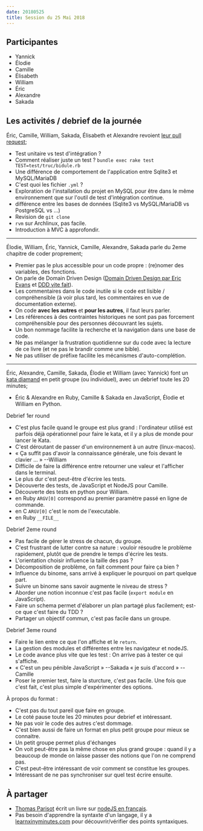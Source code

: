 ```yaml
---
date: 20180525
title: Session du 25 Mai 2018
---
```


## Participantes

- Yannick
- Élodie
- Camille
- Élisabeth
- William
- Éric
- Alexandre
- Sakada

## Les activités / debrief de la journée

Éric, Camille, William, Sakada, Élisabeth et Alexandre revoient [leur pull request](https://github.com/publiclab/plots2/pull/2717);

- Test unitaire vs test d'intégration ?
- Comment réaliser juste un test ? `bundle exec rake test TEST=test/truc/bidule.rb`
- Une différence de comportement de l'application entre Sqlite3 et MySQL/MariaDB
- C'est quoi les fichier `.yml` ?
- Exploration de l'installation du projet en MySQL pour être dans le même environnement que sur l'outil de test d'intégration continue.
- différence entre les bases de données (Sqlite3 vs MySQL/MariaDB vs PostgreSQL vs ...)
- Revision de `git clone`
- `rvm` sur Archlinux, pas facile.
- Introduction à MVC à approfondir.

---

Élodie, William, Éric, Yannick, Camille, Alexandre, Sakada parle du 2eme chapitre de coder proprement;

- Premier pas le plus accessible pour un code propre : (re)nomer des variables, des fonctions.
- On parle de Domain Driven Design ([Domain Driven Design par Eric Evans](http://dddcommunity.org/book/evans_2003/) et [DDD vite fait](http://blog.infosaurus.fr/public/docs/DDDViteFait.pdf)).
- Les commentaires dans le code inutile si le code est lisible / compréhensible (à voir plus tard, les commentaires en vue de documentation externe).
- On code **avec les autres** et **pour les autres**, il faut leurs parler.
- Les références à des contraintes historiques ne sont pas pas forcement compréhensible pour des personnes découvrant les sujets.
- Un bon nommage facilite la recherche et la navigation dans une base de code.
- Ne pas mélanger la frustration quotidienne sur du code avec la lecture de ce livre (et ne pas le brandir comme une bible).
- Ne pas utiliser de préfixe facilite les mécanismes d'auto-complétion.


---

Éric, Alexandre, Camille, Sakada, Élodie et William (avec Yannick) font un [kata diamand](http://codingdojo.org/kata/Diamond/) en petit groupe (ou individuel), avec un debrief toute les 20 minutes;

- Éric & Alexandre en Ruby, Camille & Sakada en JavaScript, Élodie et William en Python.

Debrief 1er round

- C'est plus facile quand le groupe est plus grand : l'ordinateur utilisé est parfois déjà opérationnel pour faire le kata, et il y a plus de monde pour lancer le Kata.
- C'est déroutant de passer d'un environnement à un autre (linux-macos).
- « Ça suffit pas d'avoir la connaissance générale, une fois devant le clavier ... » --William
- Difficile de faire la différence entre retourner une valeur et l'afficher dans le terminal.
- Le plus dur c'est peut-être d'écrire les tests.
- Découverte des tests, de JavaScript et NodeJS pour Camille.
- Découverte des tests en python pour William.
- en Ruby `ARGV[0]` correspond au premier paramètre passé en ligne de commande.
- en C `ARGV[0]` c'est le nom de l'executable.
- en Ruby `__FILE__`

Debrief 2eme round

- Pas facile de gérer le stress de chacun, du groupe.
- C'est frustrant de lutter contre sa nature : vouloir résoudre le problème rapidement, plutôt que de prendre le temps d'écrire les tests.
- L'orientation choisir influence la taille des pas ?
- Décomposition de problème, on fait comment pour faire ça bien ?
- Influence du binome, sans arrivé à expliquer le pourquoi on part quelque part.
- Suivre un binome sans savoir augmente le niveau de stress ?
- Aborder une notion inconnue c'est pas facile (`export module` en JavaScript).
- Faire un schema permet d'élaborer un plan partagé plus facilement; est-ce que c'est faire du TDD ?
- Partager un objectif commun, c'est pas facile dans un groupe.

Debrief 3eme round

- Faire le lien entre ce que l'on affiche et le `return`.
- La gestion des modules et différentes entre les navigateur et nodeJS.
- Le code avance plus vite que les test : On arrive pas à tester ce qui s'affiche.
- « C'est un peu pénible JavaScript » --Sakada « je suis d'accord » --Camille
- Poser le premier test, faire la sturcture, c'est pas facile. Une fois que c'est fait, c'est plus simple d'expérimenter des options.


À propos du format :
- C'est pas du tout pareil que faire en groupe.
- Le coté pause toute les 20 minutes pour debrief et intéressant.
- Ne pas voir le code des autres c'est dommage.
- C'est bien aussi de faire un format en plus petit groupe pour mieux se connaitre.
- Un petit groupe permet plus d'échanges
- On voit peut-être pas la même chose en plus grand groupe : quand il y a beaucoup de monde on laisse passer des notions que l'on ne comprend pas.
- C'est peut-être intéressant de voir comment se constitue les groupes.
- Intéressant de ne pas synchroniser sur quel test écrire ensuite.

## À partager

- [Thomas Parisot](https://twitter.com/oncletom) écrit un livre sur [nodeJS en français](https://github.com/oncletom/nodebook).
- Pas besoin d'apprendre la syntaxte d'un langage, il y a [learnxinyminutes.com](https://learnxinyminutes.com/) pour découvrir/vérifier des points syntaxiques.
